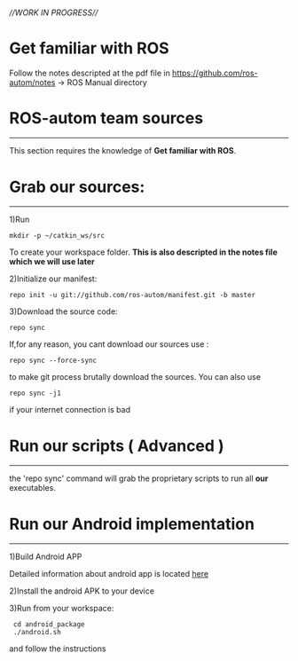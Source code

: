 ###### //WORK IN PROGRESS//

# Get familiar with ROS

Follow the notes descripted at the pdf file in https://github.com/ros-autom/notes -> ROS Manual directory

# ROS-autom team sources 
---------------

This section requires the knowledge of **Get familiar with ROS**.

# Grab our sources:
---------------

1)Run 

    mkdir -p ~/catkin_ws/src
    
To create your workspace folder.
**This is also descripted in the notes file which we will use later**

2)Initialize our manifest:

    repo init -u git://github.com/ros-autom/manifest.git -b master
      
3)Download the source code:

    repo sync 
      
If,for any reason, you cant download our sources use :
  
    repo sync --force-sync
    
to make git process brutally download the sources.
You can also use
   
    repo sync -j1

if your internet connection is bad

# Run our scripts ( Advanced )
---------------

the 'repo sync' command will grab the proprietary scripts to run all **our** executables.

# Run our Android implementation
---------------

1)Build Android APP 

Detailed information about android app is located [here](https://github.com/ros-autom/RobotCA/blob/kinetic/README.md)

2)Install the android APK to your device

3)Run from your workspace:

     cd android_package
     ./android.sh
     
and follow the instructions


